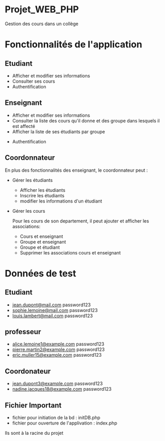 # Projet_WEB_PHP
Gestion des cours dans un collège

# Fonctionnalités de l'application
##
## Etudiant
* Afficher et modifier ses informations
* Consulter ses cours
* Authentification

## Enseignant
+ Afficher et modifier ses informations
+ Consulter la liste des cours qu'il donne et des groupe dans lesquels il est affecté
+ Afficher la liste de ses étudiants  par groupe
* Authentification

## Coordonnateur
En plus des fonctionnalités des enseignant, le coordonnateur peut : 
+  Gérer les étudiants
    * Afficher les étudiants
    * Inscrire les étudiants
    * modifier les informations d'un étudiant
+ Gérer les cours

    Pour les cours de son departement, il peut ajouter et afficher les associations: 
    + Cours et enseignant
    + Groupe et enseignant
    + Groupe et étudiant
    * Supprimer  les associations cours et enseignant

# Données de test

## Etudiant
* jean.dupont@mail.com 	password123
* sophie.lemoine@mail.com 	password123
* louis.lambert@mail.com 	password123

## professeur
* alice.lemoine1@example.com 	password123 	
* pierre.martin2@example.com    password123
* eric.muller15@example.com password123
## Coordonateur
* jean.dupont3@example.com 		password123 
* nadine.jacques18@example.com password123	
## Fichier Important
* fichier pour initiation de la bd : initDB.php
* fichier pour ouverture de l'applivation : index.php

Ils sont à la racine du projet